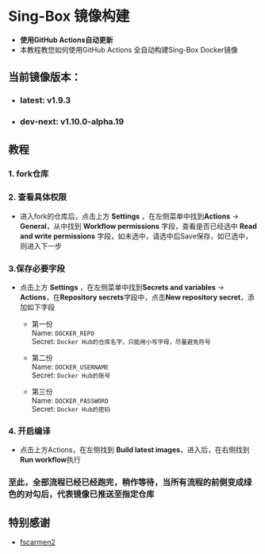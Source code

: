 # Sing-Box 镜像构建
- **使用GitHub Actions自动更新**
- 本教程教您如何使用GitHub Actions 全自动构建Sing-Box Docker镜像

## 当前镜像版本：
 - ### **latest**: v1.9.3
 - ### **dev-next**: v1.10.0-alpha.19

## 教程
### 1. fork仓库

### 2. 查看具体权限
  - 进入fork的仓库后，点击上方 **Settings** ，在左侧菜单中找到**Actions** → **General**，从中找到 **Workflow permissions** 字段，查看是否已经选中 **Read and write permissions** 字段，如未选中，请选中后Save保存，如已选中，则进入下一步

### 3.保存必要字段
  - 点击上方 **Settings** ，在左侧菜单中找到**Secrets and variables** → **Actions**，在**Repository secrets**字段中，点击**New repository secret**，添加如下字段
    - 第一份  
      Name: `DOCKER_REPO`  
      Secret: `Docker Hub的仓库名字，只能用小写字母，尽量避免符号`  

    - 第二份  
      Name: `DOCKER_USERNAME`  
      Secret: `Docker Hub的账号`  

    - 第三份  
      Name: `DOCKER_PASSWORD`  
      Secret: `Docker Hub的密码`  

### 4. 开启编译
  - 点击上方Actions，在左侧找到 **Build latest images**，进入后，在右侧找到**Run workflow**执行

### 至此，全部流程已经已经跑完，稍作等待，当所有流程的前侧变成绿色的对勾后，代表镜像已推送至指定仓库

## 特别感谢  
  - [fscarmen2](https://github.com/fscarmen2/docker_builder)
